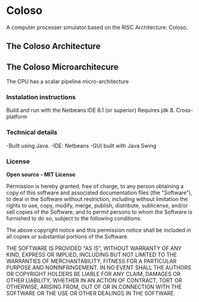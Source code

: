 # Coloso
A computer processer simulator based on the RISC Architecture: Coloso.

## The Coloso Architecture

## The Coloso Microarchitecure 

The CPU has a scalar  pipeline micro-architecture


### Instalation instructions

Build and run with the Netbeans IDE 8.1 (or superior)
Requires jdk 8.
Cross-platform


### Technical details

-Built using Java.
-IDE: Netbeans
-GUI built with Java Swing

### License

**Open source - MIT License**

Permission is hereby granted, free of charge, to any person obtaining a copy of this software and associated documentation files (the "Software"), to deal in the Software without restriction, including without limitation the rights to use, copy, modify, merge, publish, distribute, sublicense, and/or sell copies of the Software, and to permit persons to whom the Software is furnished to do so, subject to the following conditions:

The above copyright notice and this permission notice shall be included in all copies or substantial portions of the Software.

THE SOFTWARE IS PROVIDED "AS IS", WITHOUT WARRANTY OF ANY KIND, EXPRESS OR IMPLIED, INCLUDING BUT NOT LIMITED TO THE WARRANTIES OF MERCHANTABILITY, FITNESS FOR A PARTICULAR PURPOSE AND NONINFRINGEMENT. IN NO EVENT SHALL THE AUTHORS OR COPYRIGHT HOLDERS BE LIABLE FOR ANY CLAIM, DAMAGES OR OTHER LIABILITY, WHETHER IN AN ACTION OF CONTRACT, TORT OR OTHERWISE, ARISING FROM, OUT OF OR IN CONNECTION WITH THE SOFTWARE OR THE USE OR OTHER DEALINGS IN THE SOFTWARE.



